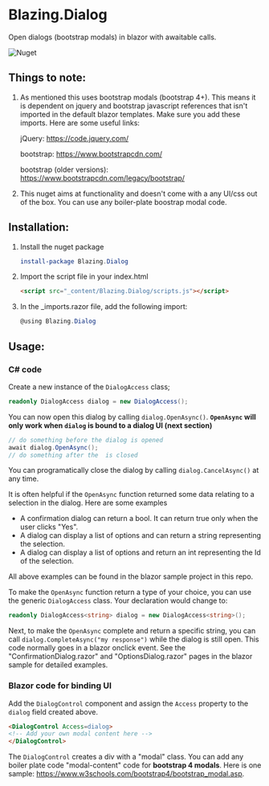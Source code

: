 # Blazing.Dialog

Open dialogs (bootstrap modals) in blazor with awaitable calls. 



![Nuget](https://img.shields.io/nuget/v/Blazing.Dialog.svg)


## Things to note:

1. As mentioned this uses bootstrap modals (bootstrap 4+). This means it is dependent on jquery and bootstrap javascript references that isn't imported in the default blazor templates. Make sure you add these imports. Here are some useful links: 

    jQuery: https://code.jquery.com/

    bootstrap: https://www.bootstrapcdn.com/

    bootstrap (older versions): https://www.bootstrapcdn.com/legacy/bootstrap/

2. This nuget aims at functionality and doesn't come with a any UI/css out of the box. You can use any boiler-plate boostrap modal code. 

## Installation:

1. Install the nuget package 
    ```powershell
    install-package Blazing.Dialog
    ```

2. Import the script file in your index.html
    ```html
    <script src="_content/Blazing.Dialog/scripts.js"></script>
    ```

3. In the _imports.razor file, add the following import:
    ```csharp
    @using Blazing.Dialog
    ```

## Usage:

### C# code

Create a new instance of the `DialogAccess` class; 
```csharp
readonly DialogAccess dialog = new DialogAccess();
```

You can now open this dialog by calling `dialog.OpenAsync()`. **`OpenAsync` will only work when `dialog` is bound to a dialog UI (next section)** 

```csharp
// do something before the dialog is opened
await dialog.OpenAsync();
// do something after the  is closed
```

You can programatically close the dialog by calling `dialog.CancelAsync()` at any time. 

It is often helpful if the `OpenAsync` function returned some data relating to a selection in the dialog. Here are some examples
- A confirmation dialog can return a bool. It can return true only when the user clicks "Yes".
- A dialog can display a list of options and can return a string representing the selection. 
- A dialog can display a list of options and return an int representing the Id of the selection.

All above examples can be found in the blazor sample project in this repo. 

To make the `OpenAsync` function return a type of your choice, you can use the generic `DialogAccess` class. Your declaration would change to: 

```csharp
readonly DialogAccess<string> dialog = new DialogAccess<string>();
```

Next, to make the `OpenAsync` complete and return a specific string, you can call `dialog.CompleteAsync("my response")` while the dialog is still open. This code normally goes in a blazor onclick event. See the "ConfirmationDialog.razor" and "OptionsDialog.razor" pages in the blazor sample for detailed examples. 


### Blazor code for binding UI

Add the `DialogControl` component and assign the `Access` property to the `dialog` field created above. 

```html
<DialogControl Access=dialog>
<!-- Add your own modal content here -->
</DialogControl>
```

The `DialogControl` creates a div with a "modal" class. You can add any boiler plate code "modal-content" code for **bootstrap 4 modals**. Here is one sample: https://www.w3schools.com/bootstrap4/bootstrap_modal.asp.



